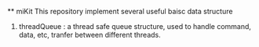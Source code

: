 ** miKit
This repository implement several useful baisc data structure
1. threadQueue : a thread safe queue structure, used to handle command, data, etc, tranfer between different threads.
